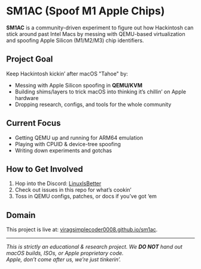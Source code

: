 # SM1AC (Spoof M1 Apple Chips)

**SM1AC** is a community-driven experiment to figure out how Hackintosh can stick around past Intel Macs by messing with QEMU-based virtualization and spoofing Apple Silicon (M1/M2/M3) chip identifiers.

## Project Goal
Keep Hackintosh kickin’ after macOS "Tahoe" by:
- Messing with Apple Silicon spoofing in **QEMU/KVM**  
- Building shims/layers to trick macOS into thinking it’s chillin’ on Apple hardware  
- Dropping research, configs, and tools for the whole community  

## Current Focus
- Getting QEMU up and running for ARM64 emulation  
- Playing with CPUID & device-tree spoofing  
- Writing down experiments and gotchas  

## How to Get Involved
1. Hop into the Discord: [LinuxIsBetter](https://discord.gg/qawDTR6Wg2)  
2. Check out issues in this repo for what’s cookin’  
3. Toss in QEMU configs, patches, or docs if you’ve got ‘em  

## Domain
This project is live at: [viragsimplecoder0008.github.io/sm1ac](https://viragsimplecoder0008.github.io/sm1ac).  

---
*This is strictly an educational & research project. We **DO NOT** hand out macOS builds, ISOs, or Apple proprietary code.*  
*Apple, don’t come after us, we’re just tinkerin’.*  
